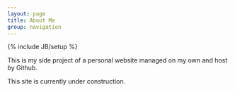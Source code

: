 ```yaml
---
layout: page
title: About Me
group: navigation
---
```

{% include JB/setup %}

This is my side project of a personal website managed on my own and host by Github.

This site is currently under construction. 
